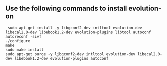 ## Use the following commands to install evolution-on

```
 sudo apt-get install -y libgconf2-dev intltool evolution-dev libecal2.0-dev libebook1.2-dev evolution-plugins libtool autoconf
autoreconf -sivf
./configure
make
sudo make install
sudo apt-get purge -y libgconf2-dev intltool evolution-dev libecal2.0-dev libebook1.2-dev evolution-plugins autoconf
```
